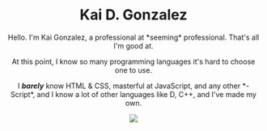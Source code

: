 <h1 align="center">Kai D. Gonzalez</h1>


<p align="center">Hello. I'm Kai Gonzalez, a professional at *seeming* professional. That's all I'm good at.</p>

<p align="center">At this point, I know so many programming languages it's hard to choose one to use.</p>

<p align="center">I <strong><em>barely</em></strong> know HTML & CSS, masterful at JavaScript, and any other *-Script*, and I know a lot of other languages like D, C++, and I've made my own.

</p>

<p align="center">
  <a>
    <img src="https://skillicons.dev/icons?i=git,linux,lua,c,vim,nodejs,py,cpp,godot,github,js,julia,md" />
  </a>
</p>